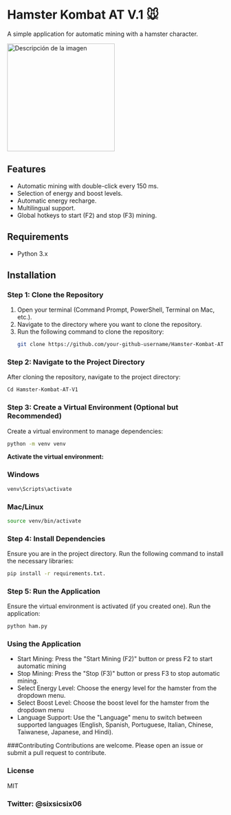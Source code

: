 # Hamster Kombat AT V.1 🐭

A simple application for automatic mining with a hamster character.

<img src="https://github.com/elghoul555/Hamster-Kombat-AT-V1/blob/main/HAMSTER.gif" alt="Descripción de la imagen" width="250" height="250">




## Features
- Automatic mining with double-click every 150 ms.
- Selection of energy and boost levels.
- Automatic energy recharge.
- Multilingual support.
- Global hotkeys to start (F2) and stop (F3) mining.

## Requirements
- Python 3.x

## Installation

### Step 1: Clone the Repository
1. Open your terminal (Command Prompt, PowerShell, Terminal on Mac, etc.).
2. Navigate to the directory where you want to clone the repository.
3. Run the following command to clone the repository:
   ```sh
   git clone https://github.com/your-github-username/Hamster-Kombat-AT-V1.git
   ```

### Step 2: Navigate to the Project Directory
After cloning the repository, navigate to the project directory:
  ```sh
Cd Hamster-Kombat-AT-V1   
```

### Step 3: Create a Virtual Environment (Optional but Recommended)
Create a virtual environment to manage dependencies:
 ```sh 
 python -m venv venv
```

**Activate the virtual environment:**

### Windows

 ```sh
venv\Scripts\activate
```
### Mac/Linux

 ```sh
source venv/bin/activate
  ```

### Step 4: Install Dependencies
Ensure you are in the project directory.
Run the following command to install the necessary libraries:
 ```sh
pip install -r requirements.txt.
  ```

### Step 5: Run the Application
Ensure the virtual environment is activated (if you created one).
Run the application:
 ```sh
python ham.py
  ```
### Using the Application

+ Start Mining: Press the "Start Mining (F2)" button or press F2 to start automatic mining
+ Stop Mining: Press the "Stop (F3)" button or press F3 to stop automatic mining.
+ Select Energy Level: Choose the energy level for the hamster from the dropdown menu.
+ Select Boost Level: Choose the boost level for the hamster from the dropdown menu
+ Language Support: Use the "Language" menu to switch between supported languages (English, Spanish, Portuguese, Italian, Chinese, Taiwanese, Japanese, and Hindi).

###Contributing
Contributions are welcome. Please open an issue or submit a pull request to contribute.

### License
MIT
###  Twitter:   @sixsicsix06




